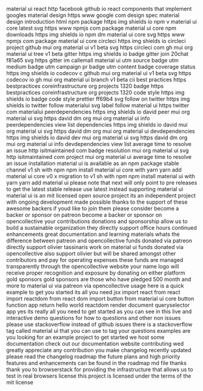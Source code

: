 material ui react http facebook github io react components that implement googles material design https www google com design spec material design introduction html npm package https img shields io npm v material ui core latest svg https www npmjs com package material ui core npm downloads https img shields io npm dm material ui core svg https www npmjs com package material ui core circleci https img shields io circleci project github mui org material ui v1 beta svg https circleci com gh mui org material ui tree v1 beta gitter https img shields io badge gitter join 20chat f81a65 svg https gitter im callemall material ui utm source badge utm medium badge utm campaign pr badge utm content badge coverage status https img shields io codecov c github mui org material ui v1 beta svg https codecov io gh mui org material ui branch v1 beta cii best practices https bestpractices coreinfrastructure org projects 1320 badge https bestpractices coreinfrastructure org projects 1320 code style https img shields io badge code style prettier ff69b4 svg follow on twitter https img shields io twitter follow materialui svg label follow material ui https twitter com materialui peerdependencies https img shields io david peer mui org material ui svg https david dm org mui org material ui info peerdependencies view list dependencies https img shields io david mui org material ui svg https david dm org mui org material ui devdependencies https img shields io david dev mui org material ui svg https david dm org mui org material ui info devdependencies view list average time to resolve an issue http isitmaintained com badge resolution mui org material ui svg http isitmaintained com project mui org material ui average time to resolve an issue installation material ui is available as an npm package stable channel v1 sh with npm npm install material ui core with yarn yarn add material ui core v0 x migration to v1 sh with npm npm install material ui with yarn yarn add material ui please note that next will only point to pre releases to get the latest stable release use latest instead supporting material ui material ui is an mit licensed open source project its an independent project with ongoing development made possible thanks to the support of these awesome backers if youd like to join them please consider become a backer or sponsor on patreon become a backer or sponsor on opencollective your contributions donations and sponsorship allow us to build a sustainable organization they directly support office hours continued enhancements great documentation and learning materials whats the difference between patreon and opencollective funds donated via patreon directly support olivier tassinaris work on material ui funds donated via opencollective also support olivier but will be shared amongst other contributors and pay for operating expenses these funds are managed transparently through the opencollective website your name logo will receive proper recognition and exposure by donating on either platform gold sponsors gold sponsors are those who have pledged 500 month and more to material ui via patreon via opencollective usage here is a quick example to get you started its all you need jsx import react from react import reactdom from react dom import button from material ui core button function app return hello world reactdom render document queryselector app yes its really all you need to get started as you can see in this live and interactive demo questions for how to questions and other non issues please use stackoverflow instead of github issues there is a stackoverflow tag called material ui that you can use to tag your questions examples are you looking for an example project to get started we host some documentation check out our documentation website contributing wed greatly appreciate any contribution you make changelog recently updated please read the changelog roadmap the future plans and high priority features and enhancements can be found in the roadmap md file thanks thank you to browserstack for providing the infrastructure that allows us to test in real browsers license this project is licensed under the terms of the mit license
